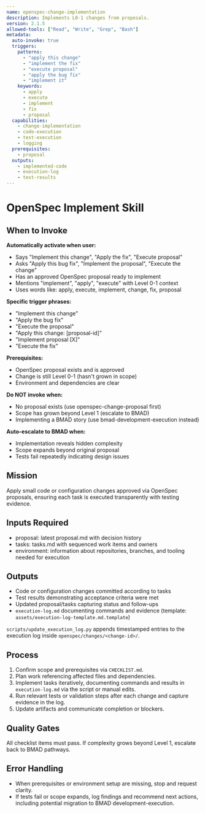 ```yaml
---
name: openspec-change-implementation
description: Implements L0-1 changes from proposals.
version: 2.1.5
allowed-tools: ["Read", "Write", "Grep", "Bash"]
metadata:
  auto-invoke: true
  triggers:
    patterns:
      - "apply this change"
      - "implement the fix"
      - "execute proposal"
      - "apply the bug fix"
      - "implement it"
    keywords:
      - apply
      - execute
      - implement
      - fix
      - proposal
  capabilities:
    - change-implementation
    - code-execution
    - test-execution
    - logging
  prerequisites:
    - proposal
  outputs:
    - implemented-code
    - execution-log
    - test-results
---
```


# OpenSpec Implement Skill

## When to Invoke

**Automatically activate when user:**
- Says "Implement this change", "Apply the fix", "Execute proposal"
- Asks "Apply this bug fix", "Implement the proposal", "Execute the change"
- Has an approved OpenSpec proposal ready to implement
- Mentions "implement", "apply", "execute" with Level 0-1 context
- Uses words like: apply, execute, implement, change, fix, proposal

**Specific trigger phrases:**
- "Implement this change"
- "Apply the bug fix"
- "Execute the proposal"
- "Apply this change: [proposal-id]"
- "Implement proposal [X]"
- "Execute the fix"

**Prerequisites:**
- OpenSpec proposal exists and is approved
- Change is still Level 0-1 (hasn't grown in scope)
- Environment and dependencies are clear

**Do NOT invoke when:**
- No proposal exists (use openspec-change-proposal first)
- Scope has grown beyond Level 1 (escalate to BMAD)
- Implementing a BMAD story (use bmad-development-execution instead)

**Auto-escalate to BMAD when:**
- Implementation reveals hidden complexity
- Scope expands beyond original proposal
- Tests fail repeatedly indicating design issues

## Mission
Apply small code or configuration changes approved via OpenSpec proposals, ensuring each task is executed transparently with testing evidence.

## Inputs Required
- proposal: latest proposal.md with decision history
- tasks: tasks.md with sequenced work items and owners
- environment: information about repositories, branches, and tooling needed for execution

## Outputs
- Code or configuration changes committed according to tasks
- Test results demonstrating acceptance criteria were met
- Updated proposal/tasks capturing status and follow-ups
- `execution-log.md` documenting commands and evidence (template: `assets/execution-log-template.md.template`)

`scripts/update_execution_log.py` appends timestamped entries to the execution log inside `openspec/changes/<change-id>/`.

## Process
1. Confirm scope and prerequisites via `CHECKLIST.md`.
2. Plan work referencing affected files and dependencies.
3. Implement tasks iteratively, documenting commands and results in `execution-log.md` via the script or manual edits.
4. Run relevant tests or validation steps after each change and capture evidence in the log.
5. Update artifacts and communicate completion or blockers.

## Quality Gates
All checklist items must pass. If complexity grows beyond Level 1, escalate back to BMAD pathways.

## Error Handling
- When prerequisites or environment setup are missing, stop and request clarity.
- If tests fail or scope expands, log findings and recommend next actions, including potential migration to BMAD development-execution.
